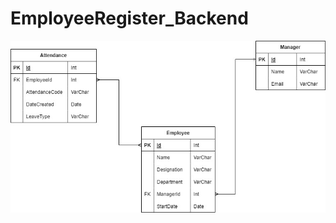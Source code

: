 # EmployeeRegister_Backend
![Screenshot of Employee Registry Database ERD](https://github.com/bkwrdbailey/EmployeeRegister_Backend/blob/main/Employee_Registry_ERD.jpg)
